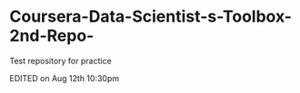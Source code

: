 # Coursera-Data-Scientist-s-Toolbox-2nd-Repo-
Test repository for practice

EDITED on Aug 12th 10:30pm 
